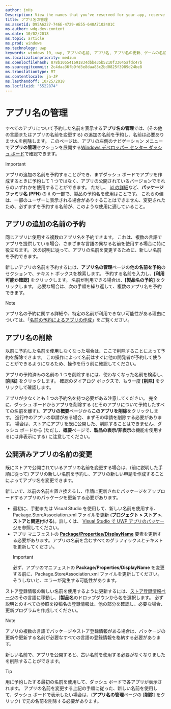 ```yaml
---
author: jnHs
Description: View the names that you've reserved for your app, reserve additional names (for other languages or to change your app's name), and delete reserved names that you don't need anymore.
title: アプリ名の管理
ms.assetid: D95A6227-746E-4729-AE55-648A7102401C
ms.author: wdg-dev-content
ms.date: 10/02/2018
ms.topic: article
ms.prod: windows
ms.technology: uwp
keywords: windows 10, uwp, アプリの名前, アプリ名, アプリ名の更新、ゲームの名前, 製品名を変更します。
ms.localizationpriority: medium
ms.openlocfilehash: 878b105541691834dbbe35b5210f33045afdc47b
ms.sourcegitcommit: 2c4daa36fb9fd3e8daa83c2bd0825f3989d24be8
ms.translationtype: MT
ms.contentlocale: ja-JP
ms.lasthandoff: 10/25/2018
ms.locfileid: "5522874"
---
```

# <a name="manage-app-names"></a>アプリ名の管理

すべてのアプリについて予約した名前を表示する**アプリ名の管理**では、(その他の言語またはアプリの名前を変更する) の追加の名前を予約し、名前は必要ありませんを削除します。 このページは、アプリの左側のナビゲーション メニューで**アプリの管理**セクションを展開する[Windows デベロッパー センター ダッシュ ボード](https://partner.microsoft.com/dashboard)で確認できます。

> [!IMPORTANT]
> アプリの追加の名前を予約することができ、まずダッシュ ボードでアプリを作成するときに予約して 1 つではなく、アプリの公開されているバージョンでそれらのいずれかを使用することができます。 ただし、 [id の詳細](view-app-identity-details.md)など、**パッケージ ファミリ名 (PFN)** の it の一部で、製品の予約名を使用はことです。 これらの値は、一部のユーザーに表示される場合がありすることはできません、変更されたため、必ずまずを予約する名前が、このような使用に適していること。


## <a name="reserve-additional-names-for-your-app"></a>アプリの追加の名前の予約

同じアプリに使用する複数のアプリ名を予約できます。 これは、複数の言語でアプリを提供している場合、さまざまな言語の異なる名前を使用する場合に特に役立ちます。 次の説明に従って、アプリの名前を変更するために、新しい名前を予約できます。

新しいアプリの名前を予約するには、**アプリ名の管理**ページの**他の名前を予約**のセクションで、テキスト ボックスを検索します。 予約する名前を入力し、**[利用可能か確認]** をクリックします。 名前が利用できる場合は、**[製品名の予約]** をクリックします。 必要な場合は、次の手順を繰り返して、複数のアプリ名を予約できます。

> [!NOTE]
> アプリ名の予約に関する詳細や、特定の名前が利用できない可能性がある理由については、「[名前の予約によるアプリの作成](create-your-app-by-reserving-a-name.md)」をご覧ください。


## <a name="delete-app-names"></a>アプリ名の削除

以前に予約した名前を使用しなくなった場合は、ここで削除することによって予約を解除できます。 この操作によって名前はすぐに他の開発者が予約して使うことができるようになるため、操作を行う前に確認してください。

アプリの予約済みの名前の 1 つを削除するには、使わなくなった名前を検索し、**[削除]** をクリックします。 確認のダイアログ ボックスで、もう一度 **[削除]** をクリックして確認します。

アプリが少なくとも 1 つの予約名を持つ必要がある注意してください。 完全に、ダッシュ ボードからアプリを削除する (とそのアプリについて予約したすべての名前を離す)、**アプリの概要**ページから**このアプリを削除**をクリックします。 進行中のアプリの申請がある場合、まずその申請を削除する必要があります。 場合は、ストアにアプリを既に公開した、削除することはできません、ダッシュ ボードから (ただし、**概要**ページで、**製品の表示/非表示**の機能を使用するには非表示にする) に注意してください。 


## <a name="rename-an-app-that-has-already-been-published"></a>公開済みアプリの名前の変更

既にストアで公開されているアプリの名前を変更する場合は、(前に説明した手順に従って) アプリの新しい名前を予約し、アプリの新しい申請を作成することによってアプリ名を変更できます。 

新しいで、以前の名前を置き換えるし、申請に更新されたパッケージをアップロードするアプリのパッケージを更新する必要があります。
- 最初に、手動または Visual Studio を使用して、新しい名前を使用する、Package.StoreAssociation.xml ファイルを更新 (**プロジェクト > ストア >. ストアと関連付ける**)。詳しくは、 [Visual Studio で UWP アプリのパッケージ](../packaging/packaging-uwp-apps.md)を参照してください。
- アプリ マニフェストの [**Package/Properties/DisplayName**](https://docs.microsoft.com/uwp/schemas/appxpackage/uapmanifestschema/element-displayname) 要素を更新する必要があります。アプリの名前を含むすべてのグラフィックスとテキストを更新してください。 
  > [!IMPORTANT]
  > 必ず、アプリのマニフェストの **Package/Properties/DisplayName** を変更する前に、Package.StoreAssociation.xml ファイルを更新してください。そうしないと、エラーが発生する可能性があります。

ストア登録情報の新しい名前を使用するように更新するには、[ストア登録情報ページ](create-app-store-listings.md)のその言語に移動し、[**製品名**のドロップダウンから名を選択します。 必ず説明とのすべての参照を投稿名の登録情報は、他の部分を確認し、必要な場合、更新プログラムを作成してください。

> [!NOTE]
> アプリの複数の言語でパッケージやストア登録情報がある場合は、パッケージの更新や更新する名前が必要なすべての言語の登録情報を格納する必要があります。

新しい名前で、アプリを公開すると、古い名前を使用する必要がなくなりましたを削除することができます。

> [!TIP]
> 用に予約したする最初の名前を使用して、ダッシュ ボードで各アプリが表示されます。 アプリの名前を変更する上記の手順に従った、新しい名前を使用して、ダッシュ ボードで表示したい場合は、(**アプリ名の管理**ページの [**削除**] をクリック) で元の名前を削除する必要があります。 

 

 




